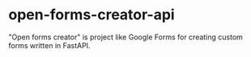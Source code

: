 # open-forms-creator-api
"Open forms creator" is project like Google Forms for creating custom forms written in FastAPI.
